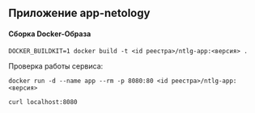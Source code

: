## Приложение app-netology

#### Сборка Docker-Образа

`DOCKER_BUILDKIT=1 docker build -t <id реестра>/ntlg-app:<версия> .`

Проверка работы сервиса:

`docker run -d --name app --rm -p 8080:80 <id реестра>/ntlg-app:<версия>`

`curl localhost:8080`
